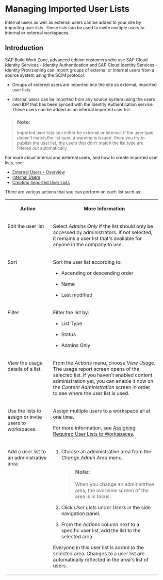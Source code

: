 <!-- loio098d8890a3fc45fe8e88444c1a7642e6 -->

# Managing Imported User Lists

Internal users as well as external users can be added to your site by importing user lists. These lists can be used to invite multiple users to internal or external workspaces.



## Introduction

SAP Build Work Zone, advanced edition customers who use SAP Cloud Identity Services - Identity Authentication and SAP Cloud Identity Services - Identity Provisioning can import groups of external or internal users from a source system using the SCIM protocol.

-   Groups of external users are imported into the site as external, imported user lists.

-   Internal users can be imported from any source system using the users own IDP that has been synced with the Identity Authentication service. These users can be added as an internal imported user list.


> ### Note:  
> Imported user lists can either be external or internal. If the user type doesn't match the list type, a warning is issued. Once you try to publish the user list, the users that don't match the list type are filtered out automatically.

For more about internal and external users, and how to create imported user lists, see:

-   [External Users - Overview](external-users-overview-4378212.md)
-   [Internal Users](internal-users-888ef2f.md)
-   [Creating Imported User Lists](creating-imported-user-lists-e7966a5.md)

There are various actions that you can perform on each list such as:


<table>
<tr>
<th valign="top">

Action



</th>
<th valign="top">

More Information



</th>
</tr>
<tr>
<td valign="top">

Edit the user list



</td>
<td valign="top">

Select *Admins Only* if the list should only be accessed by administrators. If not selected, it remains a user list that's available for anyone in the company to use.



</td>
</tr>
<tr>
<td valign="top">

Sort



</td>
<td valign="top">

Sort the user list according to:

-   Ascending or descending order

-   Name

-   Last modified




</td>
</tr>
<tr>
<td valign="top">

Filter



</td>
<td valign="top">

Filter the list by:

-   List Type

-   Status

-   Admins Only




</td>
</tr>
<tr>
<td valign="top">

View the usage details of a list.



</td>
<td valign="top">

From the *Actions* menu, choose *View Usage*. The usage report screen opens of the selected list. If you haven't enabled content administration yet, you can enable it now on the *Content Administration* screen in order to see where the user list is used.



</td>
</tr>
<tr>
<td valign="top">

Use the lists to assign or invite users to workspaces.



</td>
<td valign="top">

Assign multiple users to a workspace all at one time.

For more information, see [Assigning Required User Lists to Workspaces](assigning-required-user-lists-to-workspaces-290599f.md).



</td>
</tr>
<tr>
<td valign="top">

Add a user list to an administrative area.



</td>
<td valign="top">

1.  Choose an administrative area from the *Change Admin Area* menu.

    > ### Note:  
    > When you change an administrtive area, the overview screen of the area is in focus.

2.  Click *User Lists* under *Users* in the side navigation panel.

3.  From the *Actions* column next to a specific user list, add the list to the selected area.


Everyone in this user list is added to the selected area. Changes to a user list are automatically reflected in the area's list of users.



</td>
</tr>
</table>

